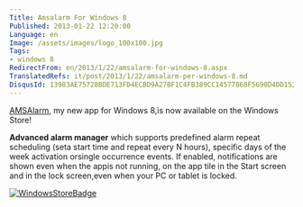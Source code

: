 ```yaml
---
Title: Amsalarm For Windows 8
Published: 2013-01-22 12:20:00
Language: en
Image: /assets/images/logo_100x100.jpg
Tags:
- windows 8
RedirectFrom: en/2013/1/22/amsalarm-for-windows-8.aspx
TranslatedRefs: it/post/2013/1/22/amsalarm-per-windows-8.md
DisqusId: 13983AE75728BDE713FD4ECBD9A27BF1C4FB389CC14577868F5690D4DD1528CA
---
```

<a href="http://apps.microsoft.com/windows/app/amsalarm/96bab3d9-ec17-4cc6-bec2-d274836584bc" target="_blank">AMSAlarm</a>, m<span>y new app for Windows 8,</span>is now available on the Windows Store!

**Advanced alarm manager** which supports predefined alarm repeat scheduling (seta start time and repeat every N hours), specific days of the week activation orsingle occurrence events. If enabled, notifications are shown even when the appis not running, on the app tile in the Start screen and in the lock screen,even when your PC or tablet is locked.

<a href="http://apps.microsoft.com/windows/app/amsalarm/96bab3d9-ec17-4cc6-bec2-d274836584bc" target="_blank">![WindowsStoreBadge](/assets/images/winstore_badge_200x64.jpg)</a>